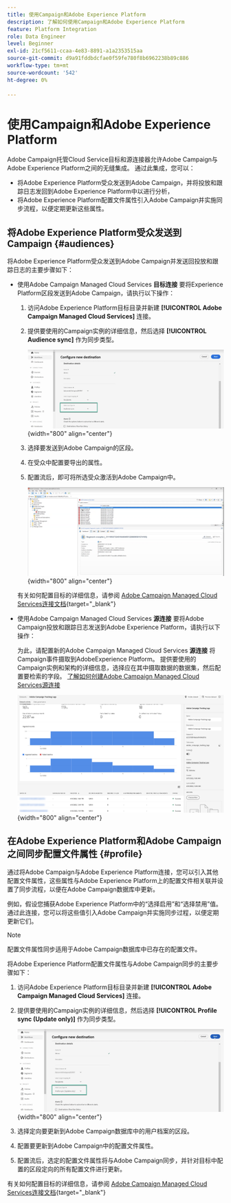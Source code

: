 ```yaml
---
title: 使用Campaign和Adobe Experience Platform
description: 了解如何使用Campaign和Adobe Experience Platform
feature: Platform Integration
role: Data Engineer
level: Beginner
exl-id: 21cf5611-ccaa-4e83-8891-a1a2353515aa
source-git-commit: d9a91fddbdcfae0f59fe780f8b6962238b89c886
workflow-type: tm+mt
source-wordcount: '542'
ht-degree: 0%

---
```


# 使用Campaign和Adobe Experience Platform

Adobe Campaign托管Cloud Service目标和源连接器允许Adobe Campaign与Adobe Experience Platform之间的无缝集成。 通过此集成，您可以：

* 将Adobe Experience Platform受众发送到Adobe Campaign，并将投放和跟踪日志发回到Adobe Experience Platform中以进行分析，
* 将Adobe Experience Platform配置文件属性引入Adobe Campaign并实施同步流程，以便定期更新这些属性。

## 将Adobe Experience Platform受众发送到Campaign {#audiences}

将Adobe Experience Platform受众发送到Adobe Campaign并发送回投放和跟踪日志的主要步骤如下：

* 使用Adobe Campaign Managed Cloud Services **目标连接** 要将Experience Platform区段发送到Adobe Campaign，请执行以下操作：

   1. 访问Adobe Experience Platform目标目录并新建 **[!UICONTROL Adobe Campaign Managed Cloud Services]** 连接。
   1. 提供要使用的Campaign实例的详细信息，然后选择 **[!UICONTROL Audience sync]** 作为同步类型。

      ![](assets/aep-audience-sync.png){width="800" align="center"}

   1. 选择要发送到Adobe Campaign的区段。
   1. 在受众中配置要导出的属性。
   1. 配置流后，即可将所选受众激活到Adobe Campaign中。

      ![](assets/aep-destination.png){width="800" align="center"}

  有关如何配置目标的详细信息，请参阅 [Adobe Campaign Managed Cloud Services连接文档](https://www.adobe.com/go/destinations-adobe-campaign-managed-cloud-services-en){target="_blank"}

* 使用Adobe Campaign Managed Cloud Services **源连接** 要将Adobe Campaign投放和跟踪日志发送到Adobe Experience Platform，请执行以下操作：

  为此，请配置新的Adobe Campaign Managed Cloud Services **源连接** 将Campaign事件摄取到AdobeExperience Platform。 提供要使用的Campaign实例和架构的详细信息，选择应在其中摄取数据的数据集，然后配置要检索的字段。 [了解如何创建Adobe Campaign Managed Cloud Services源连接](https://www.adobe.com/go/sources-campaign-ui-en)

  ![](assets/aep-logs.png){width="800" align="center"}

## 在Adobe Experience Platform和Adobe Campaign之间同步配置文件属性 {#profile}

通过将Adobe Campaign与Adobe Experience Platform连接，您可以引入其他配置文件属性，这些属性与Adobe Experience Platform上的配置文件相关联并设置了同步流程，以便在Adobe Campaign数据库中更新。

例如，假设您捕获Adobe Experience Platform中的“选择启用”和“选择禁用”值。 通过此连接，您可以将这些值引入Adobe Campaign并实施同步过程，以便定期更新它们。

>[!NOTE]
>
>配置文件属性同步适用于Adobe Campaign数据库中已存在的配置文件。

将Adobe Experience Platform配置文件属性与Adobe Campaign同步的主要步骤如下：

1. 访问Adobe Experience Platform目标目录并新建 **[!UICONTROL Adobe Campaign Managed Cloud Services]** 连接。
1. 提供要使用的Campaign实例的详细信息，然后选择 **[!UICONTROL Profile sync (Update only)]** 作为同步类型。

   ![](assets/aep-profile-sync.png){width="800" align="center"}

1. 选择定向要更新到Adobe Campaign数据库中的用户档案的区段。
1. 配置要更新到Adobe Campaign中的配置文件属性。
1. 配置流后，选定的配置文件属性将与Adobe Campaign同步，并针对目标中配置的区段定向的所有配置文件进行更新。

有关如何配置目标的详细信息，请参阅 [Adobe Campaign Managed Cloud Services连接文档](https://www.adobe.com/go/destinations-adobe-campaign-managed-cloud-services-en){target="_blank"}